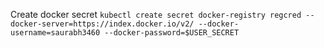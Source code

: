 Create docker secret
``
kubectl create secret docker-registry regcred --docker-server=https://index.docker.io/v2/ --docker-username=saurabh3460 --docker-password=$USER_SECRET
``
